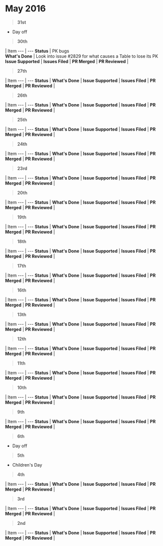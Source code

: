 # May 2016


> **31st**

- Day off

> **30th**

  | Item
--- | --- 
**Status** | PK bugs  
**What's Done** | Look into issue #2829 for what causes a Table to lose its PK
**Issue Supported** | 
**Issues Filed** | 
**PR Merged** | 
**PR Reviewed** |

> **27th**

  | Item
--- | --- 
**Status** | 
**What's Done** | 
**Issue Supported** | 
**Issues Filed** | 
**PR Merged** | 
**PR Reviewed** |

> **26th**

  | Item
--- | --- 
**Status** | 
**What's Done** | 
**Issue Supported** | 
**Issues Filed** | 
**PR Merged** | 
**PR Reviewed** |

> **25th**

  | Item
--- | --- 
**Status** | 
**What's Done** | 
**Issue Supported** | 
**Issues Filed** | 
**PR Merged** | 
**PR Reviewed** |

> **24th**

  | Item
--- | --- 
**Status** | 
**What's Done** | 
**Issue Supported** | 
**Issues Filed** | 
**PR Merged** | 
**PR Reviewed** |

> **23rd**

  | Item
--- | --- 
**Status** | 
**What's Done** | 
**Issue Supported** | 
**Issues Filed** | 
**PR Merged** | 
**PR Reviewed** |

> **20th**

  | Item
--- | --- 
**Status** | 
**What's Done** | 
**Issue Supported** | 
**Issues Filed** | 
**PR Merged** | 
**PR Reviewed** |

> **19th**

  | Item
--- | --- 
**Status** | 
**What's Done** | 
**Issue Supported** | 
**Issues Filed** | 
**PR Merged** | 
**PR Reviewed** |

> **18th**

  | Item
--- | --- 
**Status** | 
**What's Done** | 
**Issue Supported** | 
**Issues Filed** | 
**PR Merged** | 
**PR Reviewed** |

> **17th**

  | Item
--- | --- 
**Status** | 
**What's Done** | 
**Issue Supported** | 
**Issues Filed** | 
**PR Merged** | 
**PR Reviewed** |

> **16th**

  | Item
--- | --- 
**Status** | 
**What's Done** | 
**Issue Supported** | 
**Issues Filed** | 
**PR Merged** | 
**PR Reviewed** |

> **13th**

  | Item
--- | --- 
**Status** | 
**What's Done** | 
**Issue Supported** | 
**Issues Filed** | 
**PR Merged** | 
**PR Reviewed** |

> **12th**

  | Item
--- | --- 
**Status** | 
**What's Done** | 
**Issue Supported** | 
**Issues Filed** | 
**PR Merged** | 
**PR Reviewed** |

> **11th**

  | Item
--- | --- 
**Status** | 
**What's Done** | 
**Issue Supported** | 
**Issues Filed** | 
**PR Merged** | 
**PR Reviewed** |

> **10th**

  | Item
--- | --- 
**Status** | 
**What's Done** | 
**Issue Supported** | 
**Issues Filed** | 
**PR Merged** | 
**PR Reviewed** |

> **9th**

  | Item
--- | --- 
**Status** | 
**What's Done** | 
**Issue Supported** | 
**Issues Filed** | 
**PR Merged** | 
**PR Reviewed** |

> **6th**

- Day off

> **5th**

- Children's Day

> **4th**

  | Item
--- | --- 
**Status** | 
**What's Done** | 
**Issue Supported** | 
**Issues Filed** | 
**PR Merged** | 
**PR Reviewed** |

> **3rd**

  | Item
--- | --- 
**Status** | 
**What's Done** | 
**Issue Supported** | 
**Issues Filed** | 
**PR Merged** | 
**PR Reviewed** |

> **2nd**

  | Item
--- | --- 
**Status** | 
**What's Done** | 
**Issue Supported** | 
**Issues Filed** | 
**PR Merged** | 
**PR Reviewed** |
